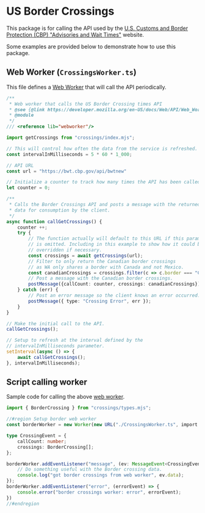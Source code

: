# US Border Crossings

This package is for calling the API used by the [U.S. Customs and Border Protection (CBP) "Advisories and Wait Times"][Advisories and Wait Times] website.

Some examples are provided below to demonstrate how to use this package.

## Web Worker (`CrossingsWorker.ts`)

This file defines a [Web Worker][Using Web Workers] that will call the API periodically.

```typescript
/**
 * Web worker that calls the US Border Crossing times API
 * @see {@link https://developer.mozilla.org/en-US/docs/Web/API/Web_Workers_API/Using_web_workers}
 * @module
 */
/// <reference lib="webworker"/>

import getCrossings from "crossings/index.mjs";

// This will control how often the data from the service is refreshed.
const intervalInMilliseconds = 5 * 60 * 1_000;

// API URL
const url = "https://bwt.cbp.gov/api/bwtnew"

// Initialize a counter to track how many times the API has been called.
let counter = 0;

/**
 * Calls the Border Crossings API and posts a message with the returned
 * data for consumption by the client.
 */
async function callGetCrossings() {
    counter ++;
    try {
        // The function actually will default to this URL if this parameter
        // is omitted. Including in this example to show how it could be
        // overridden if necessary.
        const crossings = await getCrossings(url);
        // Filter to only return the Canadian border crossings
        // as WA only shares a border with Canada and not Mexico.
        const canadianCrossings = crossings.filter(c => c.border === "Canadian Border");
        // Post a message with the Canadian border crossings.
        postMessage({callCount: counter, crossings: canadianCrossings});
    } catch (err) {
        // Post an error message so the client knows an error occurred.
        postMessage({ type: "Crossing Error", err });
    }
}

// Make the initial call to the API.
callGetCrossings();

// Setup to refresh at the interval defined by the 
// intervalInMilliseconds parameter.
setInterval(async () => {
    await callGetCrossings();
}, intervalInMilliseconds);
```

## Script calling worker

Sample code for calling the above [web worker][Using Web Workers].

```typescript
import { BorderCrossing } from "crossings/types.mjs";

//#region Setup border web worker
const borderWorker = new Worker(new URL("./CrossingsWorker.ts", import.meta.url));

type CrossingEvent = {
    callCount: number;
    crossings: BorderCrossing[];
};

borderWorker.addEventListener("message", (ev: MessageEvent<CrossingEvent>) => {
    // Do something useful with the Border crossing data.
    console.log("got border crossings from web worker", ev.data);
});
borderWorker.addEventListener("error", (errorEvent) => {
    console.error("border crossings worker: error", errorEvent);
})
//#endregion
```

[U.S. Customs and Border Protection]:https://www.cbp.gov
[Advisories and Wait Times]:https://www.cbp.gov/travel/advisories-wait-times
[Using Web Workers]:https://developer.mozilla.org/en-US/docs/Web/API/Web_Workers_API/Using_web_workers

